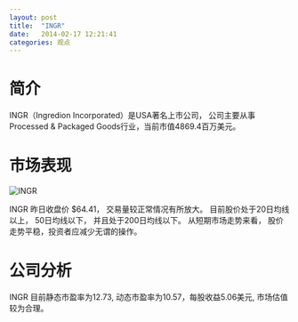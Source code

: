 ```yaml
---
layout: post
title:  "INGR"
date:   2014-02-17 12:21:41
categories: 观点
---
```


# 简介
INGR（Ingredion Incorporated）是USA著名上市公司，
公司主要从事Processed & Packaged Goods行业，当前市值4869.4百万美元。

# 市场表现

![INGR](http://finviz.com/chart.ashx?t=INGR&ty=c&ta=1&p=d&s=l)

INGR 昨日收盘价 $64.41，
交易量较正常情况有所放大。
目前股价处于20日均线以上，
50日均线以下，
并且处于200日均线以下。
从短期市场走势来看，
股价走势平稳，投资者应减少无谓的操作。

# 公司分析
INGR 目前静态市盈率为12.73, 动态市盈率为10.57，每股收益5.06美元,
市场估值较为合理。
